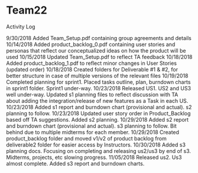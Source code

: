 # Team22
Activity Log

9/30/2018	Added Team_Setup.pdf containing group agreements and details
10/14/2018	Added product_backlog_0.pdf containing user stories and personas that reflect our conceptualized ideas on how the product will be used
10/15/2018  Updated Team_Setup.pdf to reflect TA feedback
10/18/2018  Added product_backlog_1.pdf to reflect minor changes in User Stories (updated order)
10/18/2018  Created folders for Deliverable #1 & #2, for better structure in case of multiple versions of the relevant files
10/19/2018  Completed planning for sprint1. Placed tasks outline, plan, burndown charts in sprint1 folder. Sprint1 under-way.
10/23/2018  Released US1. US2 and US3 well under-way. Updated s1 planning files to reflect discussion with TA about adding the integration/release of new features as a Task in each US.
10/23/2018  Added s1 report and burndown chart (provisional and actual). s2 planning to follow.
10/23/2018  Updated user story order in Product_Backlog based off TA suggestions. Added s2 planning.
10/29/2018  Added s2 report and burndown chart (provisional and actual). s3 planning to follow. Bit behind due to multiple midterms for each member.
10/29/2018  Created product_backlog folder and moved v1/v2 of product backlog from deliverable2 folder for easier access by Instructors.
10/30/2018  Added s3 planning docs. Focusing on completing and releasing us2/us3 by end of s3. Midterms, projects, etc slowing progress.
11/05/2018  Released us2. Us3 almost complete. Added s3 report and burndown charts.